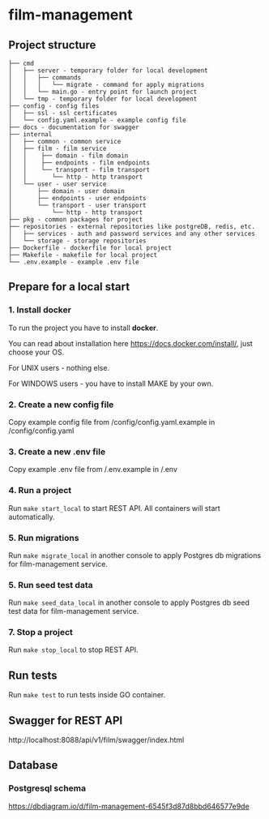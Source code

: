 # film-management

## Project structure

```
├── cmd
│   ├── server - temporary folder for local development
│   │   ├── commands
│   │   │   └── migrate - command for apply migrations
│   │   └── main.go - entry point for launch project
│   └── tmp - temporary folder for local development
├── config - config files
│   ├── ssl - ssl certificates
│   └── config.yaml.example - example config file
├── docs - documentation for swagger
├── internal
│   ├── common - common service
│   ├── film - film service
│   │    ├── domain - film domain
│   │    ├── endpoints - film endpoints
│   │    └── transport - film transport
│   │       └── http - http transport
│   └── user - user service
│       ├── domain - user domain
│       ├── endpoints - user endpoints
│       └── transport - user transport
│           └── http - http transport
├── pkg - common packages for project
├── repositories - external repositories like postgreDB, redis, etc.
│   ├── services - auth and password services and any other services
│   └── storage - storage repositories
├── Dockerfile - dockerfile for local project
├── Makefile - makefile for local project
└── .env.example - example .env file
```

## Prepare for a local start

### 1. Install docker

To run the project you have to install **docker**.

You can read about installation here https://docs.docker.com/install/, just choose your OS.

For UNIX users - nothing else.

For WINDOWS users - you have to install MAKE by your own.

### 2. Create a new config file

Copy example config file from /config/config.yaml.example in /config/config.yaml

### 3. Create a new .env file

Copy example .env file from /.env.example in /.env

### 4. Run a project

Run `make start_local` to start REST API. All containers will start automatically.

### 5. Run migrations

Run `make migrate_local` in another console to apply Postgres db migrations for film-management service.

### 5. Run seed test data

Run `make seed_data_local` in another console to apply Postgres db seed test data for film-management service.

### 7. Stop a project
Run `make stop_local` to stop REST API.

## Run tests

Run `make test` to run tests inside GO container.

## Swagger for REST API

http://localhost:8088/api/v1/film/swagger/index.html

## Database

### Postgresql schema
https://dbdiagram.io/d/film-management-6545f3d87d8bbd646577e9de